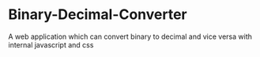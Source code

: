 # Binary-Decimal-Converter
A web application which can convert binary to decimal and vice versa with internal javascript and css
